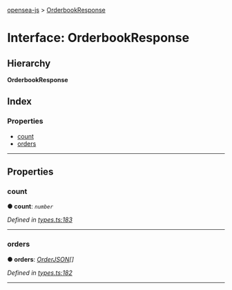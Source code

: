 [opensea-js](../README.md) > [OrderbookResponse](../interfaces/orderbookresponse.md)

# Interface: OrderbookResponse

## Hierarchy

**OrderbookResponse**

## Index

### Properties

* [count](orderbookresponse.md#count)
* [orders](orderbookresponse.md#orders)

---

## Properties

<a id="count"></a>

###  count

**● count**: *`number`*

*Defined in [types.ts:183](https://github.com/ProjectOpenSea/opensea-js/blob/543a727/src/types.ts#L183)*

___
<a id="orders"></a>

###  orders

**● orders**: *[OrderJSON](orderjson.md)[]*

*Defined in [types.ts:182](https://github.com/ProjectOpenSea/opensea-js/blob/543a727/src/types.ts#L182)*

___

